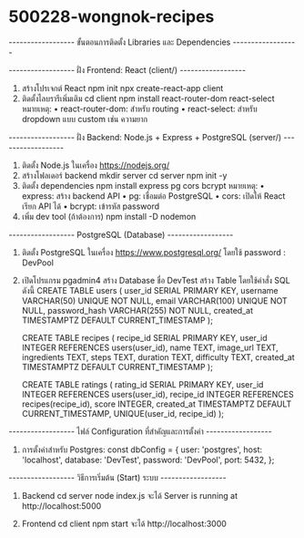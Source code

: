 # 500228-wongnok-recipes
------------------ ขั้นตอนการติดตั้ง Libraries และ Dependencies ------------------

------------------ ฝั่ง Frontend: React (client/) ------------------
1. สร้างโปรเจกต์ React
	npm init
    npx create-react-app client
2. ติดตั้งไลบรารีเพิ่มเติม 
	cd client
    npm install react-router-dom react-select
    หมายเหตุ:
    •	react-router-dom: สำหรับ routing
    •	react-select: สำหรับ dropdown แบบ custom เช่น ความยาก

------------------ ฝั่ง Backend: Node.js + Express + PostgreSQL (server/) ------------------
1. ติดตั้ง Node.js ในเครื่อง
	https://nodejs.org/
2. สร้างโฟลเดอร์ backend
    mkdir server
    cd server
    npm init -y
3. ติดตั้ง dependencies
    npm install express pg cors bcrypt
    หมายเหตุ:
    •	express: สร้าง backend API
    •	pg: เชื่อมต่อ PostgreSQL
    •	cors: เปิดให้ React เรียก API ได้
    •	bcrypt: เข้ารหัส password
4. เพิ่ม dev tool (ถ้าต้องการ)
    npm install -D nodemon

------------------ PostgreSQL (Database) ------------------
1. ติดตั้ง PostgreSQL ในเครื่อง
	https://www.postgresql.org/
	โดยใช้ password : DevPool
2. เปิดโปรแกรม pgadmin4 
    สร้าง Database ชื่อ DevTest
    สร้าง Table โดยใช้คำสั่ง SQL ดังนี้
    CREATE TABLE users (
    user_id SERIAL PRIMARY KEY,
    username VARCHAR(50) UNIQUE NOT NULL,
    email VARCHAR(100) UNIQUE NOT NULL,
    password_hash VARCHAR(255) NOT NULL,
    created_at TIMESTAMPTZ DEFAULT CURRENT_TIMESTAMP
    );

    CREATE TABLE recipes (
    recipe_id SERIAL PRIMARY KEY,
    user_id INTEGER REFERENCES users(user_id),
    name TEXT,
    image_url TEXT,
    ingredients TEXT,
    steps TEXT,
    duration TEXT,
    difficulty TEXT,
    created_at TIMESTAMPTZ DEFAULT CURRENT_TIMESTAMP
    );

    CREATE TABLE ratings (
    rating_id SERIAL PRIMARY KEY,
    user_id INTEGER REFERENCES users(user_id),
    recipe_id INTEGER REFERENCES recipes(recipe_id),
    score INTEGER,
    created_at TIMESTAMPTZ DEFAULT CURRENT_TIMESTAMP,
    UNIQUE(user_id, recipe_id)
    );

------------------ ไฟล์ Configuration ที่สำคัญและการตั้งค่า ------------------
1. การตั้งค่าสำหรับ Postgres:
    const dbConfig = {
    user: 'postgres',
    host: 'localhost',
    database: 'DevTest',
    password: 'DevPool',
    port: 5432,
    };

------------------ วิธีการเริ่มต้น (Start) ระบบ ------------------
1. Backend
    cd server
    node index.js
    จะได้ Server is running at http://localhost:5000

2. Frontend
    cd client
    npm start
    จะได้ http://localhost:3000
